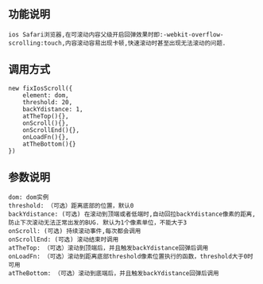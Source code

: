 ## 功能说明

    ios Safari浏览器,在可滚动内容父级开启回弹效果时即:-webkit-overflow-scrolling:touch,内容滚动容易出现卡顿,快速滚动时甚至出现无法滚动的问题.

## 调用方式

    new fixIosScroll({
        element: dom,
        threshold: 20,
        backYdistance: 1,
        atTheTop(){},
        onScroll(){},
        onScrollEnd(){},
        onLoadFn(){},
        atTheBottom(){}
    })

## 参数说明

    dom: dom实例
    threshold: （可选）距离底部的位置，默认0
    backYdistance: (可选) 在滚动到顶端或者低端时,自动回拉backYdistance像素的距离,防止下次滚动无法正常出发的BUG. 默认为1个像素单位，不能大于3
    onScroll: (可选) 持续滚动事件,每次都会调用
    onScrollEnd: (可选) 滚动结束时调用
    atTheTop: （可选）滚动到顶端后，并且触发backYdistance回弹后调用
    onLoadFn: （可选）滚动到距离底部threshold像素位置执行的函数，threshold大于0时可用
    atTheBottom: （可选）滚动到底端后，并且触发backYdistance回弹后调用
